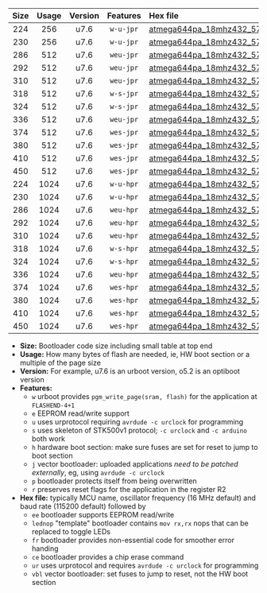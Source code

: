 |Size|Usage|Version|Features|Hex file|
|:-:|:-:|:-:|:-:|:--|
|224|256|u7.6|`w-u-jpr`|[atmega644pa_18mhz432_57600bps_ur_vbl.hex](https://raw.githubusercontent.com/stefanrueger/urboot/main/bootloaders/atmega644pa/fcpu_18mhz432/57600_bps/atmega644pa_18mhz432_57600bps_ur_vbl.hex)|
|230|256|u7.6|`w-u-jpr`|[atmega644pa_18mhz432_57600bps_lednop_ur_vbl.hex](https://raw.githubusercontent.com/stefanrueger/urboot/main/bootloaders/atmega644pa/fcpu_18mhz432/57600_bps/atmega644pa_18mhz432_57600bps_lednop_ur_vbl.hex)|
|286|512|u7.6|`weu-jpr`|[atmega644pa_18mhz432_57600bps_ee_ur_vbl.hex](https://raw.githubusercontent.com/stefanrueger/urboot/main/bootloaders/atmega644pa/fcpu_18mhz432/57600_bps/atmega644pa_18mhz432_57600bps_ee_ur_vbl.hex)|
|292|512|u7.6|`weu-jpr`|[atmega644pa_18mhz432_57600bps_ee_lednop_ur_vbl.hex](https://raw.githubusercontent.com/stefanrueger/urboot/main/bootloaders/atmega644pa/fcpu_18mhz432/57600_bps/atmega644pa_18mhz432_57600bps_ee_lednop_ur_vbl.hex)|
|310|512|u7.6|`weu-jpr`|[atmega644pa_18mhz432_57600bps_ee_lednop_fr_ur_vbl.hex](https://raw.githubusercontent.com/stefanrueger/urboot/main/bootloaders/atmega644pa/fcpu_18mhz432/57600_bps/atmega644pa_18mhz432_57600bps_ee_lednop_fr_ur_vbl.hex)|
|318|512|u7.6|`w-s-jpr`|[atmega644pa_18mhz432_57600bps_vbl.hex](https://raw.githubusercontent.com/stefanrueger/urboot/main/bootloaders/atmega644pa/fcpu_18mhz432/57600_bps/atmega644pa_18mhz432_57600bps_vbl.hex)|
|324|512|u7.6|`w-s-jpr`|[atmega644pa_18mhz432_57600bps_lednop_vbl.hex](https://raw.githubusercontent.com/stefanrueger/urboot/main/bootloaders/atmega644pa/fcpu_18mhz432/57600_bps/atmega644pa_18mhz432_57600bps_lednop_vbl.hex)|
|336|512|u7.6|`weu-jpr`|[atmega644pa_18mhz432_57600bps_ee_lednop_fr_ce_ur_vbl.hex](https://raw.githubusercontent.com/stefanrueger/urboot/main/bootloaders/atmega644pa/fcpu_18mhz432/57600_bps/atmega644pa_18mhz432_57600bps_ee_lednop_fr_ce_ur_vbl.hex)|
|374|512|u7.6|`wes-jpr`|[atmega644pa_18mhz432_57600bps_ee_vbl.hex](https://raw.githubusercontent.com/stefanrueger/urboot/main/bootloaders/atmega644pa/fcpu_18mhz432/57600_bps/atmega644pa_18mhz432_57600bps_ee_vbl.hex)|
|380|512|u7.6|`wes-jpr`|[atmega644pa_18mhz432_57600bps_ee_lednop_vbl.hex](https://raw.githubusercontent.com/stefanrueger/urboot/main/bootloaders/atmega644pa/fcpu_18mhz432/57600_bps/atmega644pa_18mhz432_57600bps_ee_lednop_vbl.hex)|
|410|512|u7.6|`wes-jpr`|[atmega644pa_18mhz432_57600bps_ee_lednop_fr_vbl.hex](https://raw.githubusercontent.com/stefanrueger/urboot/main/bootloaders/atmega644pa/fcpu_18mhz432/57600_bps/atmega644pa_18mhz432_57600bps_ee_lednop_fr_vbl.hex)|
|450|512|u7.6|`wes-jpr`|[atmega644pa_18mhz432_57600bps_ee_lednop_fr_ce_vbl.hex](https://raw.githubusercontent.com/stefanrueger/urboot/main/bootloaders/atmega644pa/fcpu_18mhz432/57600_bps/atmega644pa_18mhz432_57600bps_ee_lednop_fr_ce_vbl.hex)|
|224|1024|u7.6|`w-u-hpr`|[atmega644pa_18mhz432_57600bps_ur.hex](https://raw.githubusercontent.com/stefanrueger/urboot/main/bootloaders/atmega644pa/fcpu_18mhz432/57600_bps/atmega644pa_18mhz432_57600bps_ur.hex)|
|230|1024|u7.6|`w-u-hpr`|[atmega644pa_18mhz432_57600bps_lednop_ur.hex](https://raw.githubusercontent.com/stefanrueger/urboot/main/bootloaders/atmega644pa/fcpu_18mhz432/57600_bps/atmega644pa_18mhz432_57600bps_lednop_ur.hex)|
|286|1024|u7.6|`weu-hpr`|[atmega644pa_18mhz432_57600bps_ee_ur.hex](https://raw.githubusercontent.com/stefanrueger/urboot/main/bootloaders/atmega644pa/fcpu_18mhz432/57600_bps/atmega644pa_18mhz432_57600bps_ee_ur.hex)|
|292|1024|u7.6|`weu-hpr`|[atmega644pa_18mhz432_57600bps_ee_lednop_ur.hex](https://raw.githubusercontent.com/stefanrueger/urboot/main/bootloaders/atmega644pa/fcpu_18mhz432/57600_bps/atmega644pa_18mhz432_57600bps_ee_lednop_ur.hex)|
|310|1024|u7.6|`weu-hpr`|[atmega644pa_18mhz432_57600bps_ee_lednop_fr_ur.hex](https://raw.githubusercontent.com/stefanrueger/urboot/main/bootloaders/atmega644pa/fcpu_18mhz432/57600_bps/atmega644pa_18mhz432_57600bps_ee_lednop_fr_ur.hex)|
|318|1024|u7.6|`w-s-hpr`|[atmega644pa_18mhz432_57600bps.hex](https://raw.githubusercontent.com/stefanrueger/urboot/main/bootloaders/atmega644pa/fcpu_18mhz432/57600_bps/atmega644pa_18mhz432_57600bps.hex)|
|324|1024|u7.6|`w-s-hpr`|[atmega644pa_18mhz432_57600bps_lednop.hex](https://raw.githubusercontent.com/stefanrueger/urboot/main/bootloaders/atmega644pa/fcpu_18mhz432/57600_bps/atmega644pa_18mhz432_57600bps_lednop.hex)|
|336|1024|u7.6|`weu-hpr`|[atmega644pa_18mhz432_57600bps_ee_lednop_fr_ce_ur.hex](https://raw.githubusercontent.com/stefanrueger/urboot/main/bootloaders/atmega644pa/fcpu_18mhz432/57600_bps/atmega644pa_18mhz432_57600bps_ee_lednop_fr_ce_ur.hex)|
|374|1024|u7.6|`wes-hpr`|[atmega644pa_18mhz432_57600bps_ee.hex](https://raw.githubusercontent.com/stefanrueger/urboot/main/bootloaders/atmega644pa/fcpu_18mhz432/57600_bps/atmega644pa_18mhz432_57600bps_ee.hex)|
|380|1024|u7.6|`wes-hpr`|[atmega644pa_18mhz432_57600bps_ee_lednop.hex](https://raw.githubusercontent.com/stefanrueger/urboot/main/bootloaders/atmega644pa/fcpu_18mhz432/57600_bps/atmega644pa_18mhz432_57600bps_ee_lednop.hex)|
|410|1024|u7.6|`wes-hpr`|[atmega644pa_18mhz432_57600bps_ee_lednop_fr.hex](https://raw.githubusercontent.com/stefanrueger/urboot/main/bootloaders/atmega644pa/fcpu_18mhz432/57600_bps/atmega644pa_18mhz432_57600bps_ee_lednop_fr.hex)|
|450|1024|u7.6|`wes-hpr`|[atmega644pa_18mhz432_57600bps_ee_lednop_fr_ce.hex](https://raw.githubusercontent.com/stefanrueger/urboot/main/bootloaders/atmega644pa/fcpu_18mhz432/57600_bps/atmega644pa_18mhz432_57600bps_ee_lednop_fr_ce.hex)|

- **Size:** Bootloader code size including small table at top end
- **Usage:** How many bytes of flash are needed, ie, HW boot section or a multiple of the page size
- **Version:** For example, u7.6 is an urboot version, o5.2 is an optiboot version
- **Features:**
  + `w` urboot provides `pgm_write_page(sram, flash)` for the application at `FLASHEND-4+1`
  + `e` EEPROM read/write support
  + `u` uses urprotocol requiring `avrdude -c urclock` for programming
  + `s` uses skeleton of STK500v1 protocol; `-c urclock` and `-c arduino` both work
  + `h` hardware boot section: make sure fuses are set for reset to jump to boot section
  + `j` vector bootloader: uploaded applications *need to be patched externally*, eg, using `avrdude -c urclock`
  + `p` bootloader protects itself from being overwritten
  + `r` preserves reset flags for the application in the register R2
- **Hex file:** typically MCU name, oscillator frequency (16 MHz default) and baud rate (115200 default) followed by
  + `ee` bootloader supports EEPROM read/write
  + `lednop` "template" bootloader contains `mov rx,rx` nops that can be replaced to toggle LEDs
  + `fr` bootloader provides non-essential code for smoother error handing
  + `ce` bootloader provides a chip erase command
  + `ur` uses urprotocol and requires `avrdude -c urclock` for programming
  + `vbl` vector bootloader: set fuses to jump to reset, not the HW boot section
